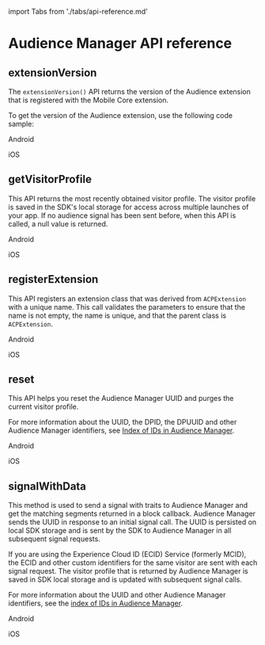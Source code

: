 import Tabs from './tabs/api-reference.md'

# Audience Manager API reference

## extensionVersion

The `extensionVersion()` API returns the version of the Audience extension that is registered with the Mobile Core extension.

To get the version of the Audience extension, use the following code sample:

<TabsBlock orientation="horizontal" slots="heading, content" repeat="2"/>

Android

<Tabs query="platform=android&api=extension-version"/>

iOS

<Tabs query="platform=ios-aep&api=extension-version"/>

<!-- React Native

<Tabs query="platform=react-native&api=extension-version"/>

Flutter

<Tabs query="platform=flutter&api=extension-version"/> -->

## getVisitorProfile

This API returns the most recently obtained visitor profile. The visitor profile is saved in the SDK's local storage for access across multiple launches of your app. If no audience signal has been sent before, when this API is called, a null value is returned.

<TabsBlock orientation="horizontal" slots="heading, content" repeat="2"/>

Android

<Tabs query="platform=android&api=get-visitor-profile"/>

iOS

<Tabs query="platform=ios-aep&api=get-visitor-profile"/>

<!-- React Native

<Tabs query="platform=react-native&api=get-visitor-profile"/> -->

## registerExtension

This API registers an extension class that was derived from `ACPExtension` with a unique name. This call validates the parameters to ensure that the name is not empty, the name is unique, and that the parent class is `ACPExtension`.

<TabsBlock orientation="horizontal" slots="heading, content" repeat="2"/>

Android

<Tabs query="platform=android&api=register-extension"/>

iOS

<Tabs query="platform=ios-aep&api=register-extension"/>

<!-- React Native

<Tabs query="platform=react-native&api=register-extension"/> -->

## reset

This API helps you reset the Audience Manager UUID and purges the current visitor profile.

<InlineAlert variant="info" slots="text"/>

For more information about the UUID, the DPID, the DPUUID and other Audience Manager identifiers, see [Index of IDs in Audience Manager](https://experienceleague.adobe.com/docs/audience-manager/user-guide/reference/ids-in-aam.html).

<TabsBlock orientation="horizontal" slots="heading, content" repeat="2"/>

Android

<Tabs query="platform=android&api=reset"/>

iOS

<Tabs query="platform=ios-aep&api=reset"/>

<!-- React Native

<Tabs query="platform=react-native&api=reset"/> -->

## signalWithData

This method is used to send a signal with traits to Audience Manager and get the matching segments returned in a block callback. Audience Manager sends the UUID in response to an initial signal call. The UUID is persisted on local SDK storage and is sent by the SDK to Audience Manager in all subsequent signal requests.

If you are using the Experience Cloud ID (ECID) Service (formerly MCID), the ECID and other custom identifiers for the same visitor are sent with each signal request. The visitor profile that is returned by Audience Manager is saved in SDK local storage and is updated with subsequent signal calls.

<InlineAlert variant="info" slots="text"/>

For more information about the UUID and other Audience Manager identifiers, see the [index of IDs in Audience Manager](https://experienceleague.adobe.com/docs/audience-manager/user-guide/reference/ids-in-aam.html).

<TabsBlock orientation="horizontal" slots="heading, content" repeat="2"/>

Android

<Tabs query="platform=android&api=signal-with-data"/>

iOS

<Tabs query="platform=ios-aep&api=signal-with-data"/>

<!-- React Native

<Tabs query="platform=react-native&api=signal-with-data"/> -->